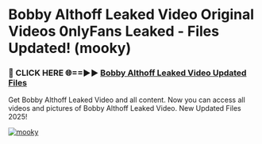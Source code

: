# Bobby Althoff Leaked Video Original Videos 0nlyFans Leaked - Files Updated! (mooky)

<h3>🔴 CLICK HERE 🌐==►► <a href="https://tinyurl.com/2wckxsce" rel="nofollow">Bobby Althoff Leaked Video Updated Files</a></h3>

Get Bobby Althoff Leaked Video and all content. Now you can access all videos and pictures of Bobby Althoff Leaked Video. New Updated Files 2025!

[![mooky](https://i.imgur.com/AFduVYN.gif)](https://tinyurl.com/2wckxsce)
